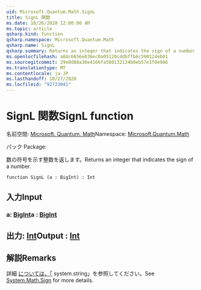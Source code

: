```yaml
---
uid: Microsoft.Quantum.Math.SignL
title: SignL 関数
ms.date: 10/26/2020 12:00:00 AM
ms.topic: article
qsharp.kind: function
qsharp.namespace: Microsoft.Quantum.Math
qsharp.name: SignL
qsharp.summary: Returns an integer that indicates the sign of a number.
ms.openlocfilehash: a88c6656e836ec0a05120cddbffb6c590124eb01
ms.sourcegitcommit: 29e0d88a30e4166fa580132124b0eb57e1f0e986
ms.translationtype: MT
ms.contentlocale: ja-JP
ms.lasthandoff: 10/27/2020
ms.locfileid: "92723041"
---
```

# <a name="signl-function"></a><span data-ttu-id="86385-102">SignL 関数</span><span class="sxs-lookup"><span data-stu-id="86385-102">SignL function</span></span>

<span data-ttu-id="86385-103">名前空間: [Microsoft. Quantum. Math](xref:Microsoft.Quantum.Math)</span><span class="sxs-lookup"><span data-stu-id="86385-103">Namespace: [Microsoft.Quantum.Math](xref:Microsoft.Quantum.Math)</span></span>

<span data-ttu-id="86385-104">パック [](https://nuget.org/packages/)</span><span class="sxs-lookup"><span data-stu-id="86385-104">Package: [](https://nuget.org/packages/)</span></span>


<span data-ttu-id="86385-105">数の符号を示す整数を返します。</span><span class="sxs-lookup"><span data-stu-id="86385-105">Returns an integer that indicates the sign of a number.</span></span>

```qsharp
function SignL (a : BigInt) : Int
```


## <a name="input"></a><span data-ttu-id="86385-106">入力</span><span class="sxs-lookup"><span data-stu-id="86385-106">Input</span></span>

### <a name="a--bigint"></a><span data-ttu-id="86385-107">a: [BigInt](xref:microsoft.quantum.lang-ref.bigint)</span><span class="sxs-lookup"><span data-stu-id="86385-107">a : [BigInt](xref:microsoft.quantum.lang-ref.bigint)</span></span>





## <a name="output--int"></a><span data-ttu-id="86385-108">出力: [Int](xref:microsoft.quantum.lang-ref.int)</span><span class="sxs-lookup"><span data-stu-id="86385-108">Output : [Int](xref:microsoft.quantum.lang-ref.int)</span></span>



## <a name="remarks"></a><span data-ttu-id="86385-109">解説</span><span class="sxs-lookup"><span data-stu-id="86385-109">Remarks</span></span>

<span data-ttu-id="86385-110">詳細 [については、「](https://docs.microsoft.com/dotnet/api/system.math.sign) system.string」を参照してください。</span><span class="sxs-lookup"><span data-stu-id="86385-110">See [System.Math.Sign](https://docs.microsoft.com/dotnet/api/system.math.sign) for more details.</span></span>